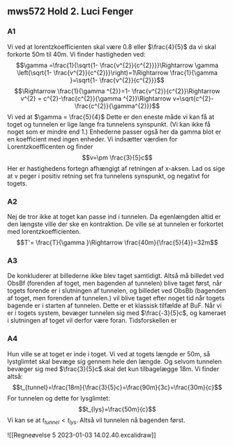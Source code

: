 ## mws572 Hold 2. Luci Fenger

### A1
Vi ved at lorentzkoefficienten skal være 0.8 eller $\frac{4}{5}$ da vi skal forkorte 50m til 40m.
Vi finder hastigheden ved:
$$\gamma =\frac{1}{\sqrt{1- \frac{v^{2}}{c^{2}}}}\Rightarrow \gamma \left(\sqrt{1- \frac{v^{2}}{c^{2}}}\right)=1\Rightarrow \frac{1}{\gamma }=\sqrt{1- \frac{v^{2}}{c^{2}}}$$
$$\Rightarrow \frac{1}{\gamma ^{2}}=1- \frac{v^{2}}{c^{2}}\Rightarrow v^{2} = c^{2}-\frac{c^{2}}{\gamma ^{2}}\Rightarrow v=\sqrt{c^{2}- \frac{c^{2}}{\gamma^{2}}}$$
Vi ved at $\gamma = \frac{5}{4}$ Dette er den eneste måde vi kan få at toget og tunnelen er lige lange fra tunnelens synspunkt. (Vi kan ikke få noget som er mindre end 1.)
Enhederne passer også her da gamma blot er en koefficient med ingen enheder.
Vi indsætter værdien for Lorentzkoefficenten og finder $$v=\pm \frac{3}{5}c$$
Her er hastighedens fortegn afhængigt af retningen af x-aksen. Lad os sige at v peger i positiv retning set fra tunnelens synspunkt, og negativt for togets.

### A2
Nej de tror ikke at toget kan passe ind i tunnelen. Da egenlængden altid er den længste ville der ske en kontraktion. De ville se at tunnelen er forkortet med lorentzkoefficienten. $$T'= \frac{T}{\gamma }\Rightarrow \frac{40m}{\frac{5}{4}}=32m$$

### A3
De konkluderer at billederne ikke blev taget samtidigt. Altså må billedet ved ObsBf (forenden af toget, men bagenden af tunnelen) blive taget først, når togets forende er i slutningen af tunnelen, og billedet ved ObsBb (bagenden af toget, men forenden af tunnelen.) vil blive taget efter noget tid når togets bagende er i starten af tunnelen.
Dette er et klassisk tilfælde af BuF. Når vi er i togets system, bevæger tunnelen sig med $\frac{-3}{5}c$, og kameraet i slutningen af toget vil derfor være foran.
Tidsforskellen er 
$$$$
### A4
Hun ville se at toget er inde i toget. 
Vi ved at togets længde er 50m, så lystglimtet skal bevæge sig gennem hele den længde. Og selvom tunnelen bevæger sig med $\frac{3}{5}c$ skal det kun tilbagelægge 18m. Vi finder altså:
$$t_{tunnel}=\frac{18m}{\frac{3}{5}c}=\frac{90m}{3c}=\frac{30m}{c}$$
For tunnelen og dette for lysglimtet:$$t_{lys}=\frac{50m}{c}$$
Vi kan se at $t_{tunnel}<t_{lys}$. Altså vil tunnelen nå bagenden først.

![[Regneøvelse 5 2023-01-03 14.02.40.excalidraw]]